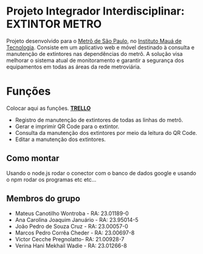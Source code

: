 # Projeto Integrador Interdisciplinar: EXTINTOR METRO

Projeto  desenvolvido para o [Metrô de São Paulo](https://www.metro.sp.gov.br/), no [Instituto Mauá de Tecnologia](https://maua.br/). Consiste em um aplicativo web e móvel destinado à consulta e manutenção de extintores nas dependências do metrô. A solução visa melhorar o sistema atual de monitoramento e garantir a segurança dos equipamentos em todas as áreas da rede metroviária.

# Funções

Colocar aqui as funções. [**TRELLO**](https://trello.com/b/KHaxIiSC/metro-day)

- Registro de manutenção de extintores de todas as linhas do metrô.
- Gerar e imprimir QR Code para o extintor.
- Consulta da manutenção dos extintores por meio da leitura do QR Code.
- Editar a manutenção dos extintores.

## Como montar

Usando o node.js rodar o conector com o banco de dados google e usando o npm rodar os programas etc etc...

## Membros do grupo

 - Mateus Canotilho Wontroba - RA: 23.01189-0
 - Ana Carolina Joaquim Januário - RA: 23.95014-5
 - João Pedro de Souza Cruz - RA: 23.00057-0
 - Marcos Pedro Corrêa Cheder - RA: 23.00697-8
 - Victor Cecche Pregnolatto- RA: 21.00928-7
 - Verina Hani Mekhail Wadie - RA: 23.01266-8
